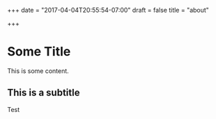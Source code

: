 +++
date = "2017-04-04T20:55:54-07:00"
draft = false
title = "about"

+++

# Some Title

This is some content.

## This is a subtitle

Test
